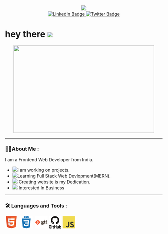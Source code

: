 
<div id="header" align="center">
  <img src="https://media.giphy.com/media/jdPMeyv9rn0hZHh8n9/giphy.gif" width="200"/>
</div>

<div id="badges" align="center">
  <a href="https://www.linkedin.com/in/sudhanshu-mishra-b88298243/">
    <img src="https://img.shields.io/badge/LinkedIn-blue?style=for-the-badge&logo=linkedin&logoColor=white" alt="LinkedIn Badge"/>
  </a>
  
  <a href="https://twitter.com/Sudhanshu90062">
    <img src="https://img.shields.io/badge/Twitter-Yellow?style=for-the-badge&logo=twitter&logoColor=white" alt="Twitter Badge"/>
  </a>
</div>

<h1>
  hey there
  <img src="https://media.giphy.com/media/hvRJCLFzcasrR4ia7z/giphy.gif" width="30px"/>
</h1>

<div align="center">
  <img src="https://media.giphy.com/media/v1.Y2lkPTc5MGI3NjExbHdkcnozZHczdHdiYmNiZ3VqZDByZGFvMThmODBjMDBhNWE5ejNjdCZlcD12MV9pbnRlcm5hbF9naWZfYnlfaWQmY3Q9Zw/4KzpjLvJjJknJ5Xuak/giphy.gif" width="450" height="280"/>
</div>

***

### 👨‍💻About Me :
I am a Frontend Web Developer from India.
- <img src="https://img.icons8.com/?size=96&id=1TCX2ww987mj&format=png" width="20">I am working on projects.
- <img src="https://img.icons8.com/?size=96&id=fS7NyZKyMzc0&format=png" width="20">Learning Full Stack Web Devlopment(MERN).
- <img src="https://img.icons8.com/?size=160&id=BwDh7K6s3SeW&format=png" width="20"> Creating website is my Dedication.
- <img src="https://img.icons8.com/?size=160&id=ST8UX0wozRY9&format=png" width="20"> Interested In Business

***
### :hammer_and_wrench: Languages and Tools : 
<div>
<img src="https://github.com/devicons/devicon/blob/master/icons/html5/html5-original.svg" title="HTML5" alt="HTML" width="40" height="40"/>&nbsp;
<img src="https://github.com/devicons/devicon/blob/master/icons/css3/css3-plain-wordmark.svg"  title="CSS3" alt="CSS" width="40" height="40"/>&nbsp;
<img src="https://github.com/devicons/devicon/blob/master/icons/git/git-original-wordmark.svg" title="Git" **alt="Git" width="40" height="40"/>
<img src="https://github.com/devicons/devicon/blob/master/icons/github/github-original-wordmark.svg" title="Github" **alt="Github" width="40" height="40"/>
<img src="https://github.com/devicons/devicon/blob/master/icons/javascript/javascript-original.svg" title="javascript" alt="javascript" width="40" height="40"/>&nbsp;
</div>
  
